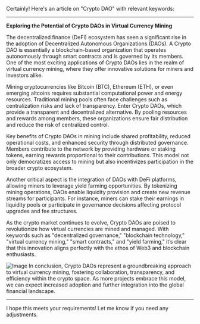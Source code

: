 Certainly! Here's an article on "Crypto DAO" with relevant keywords:

---

**Exploring the Potential of Crypto DAOs in Virtual Currency Mining**

The decentralized finance (DeFi) ecosystem has seen a significant rise in the adoption of Decentralized Autonomous Organizations (DAOs). A Crypto DAO is essentially a blockchain-based organization that operates autonomously through smart contracts and is governed by its members. One of the most exciting applications of Crypto DAOs lies in the realm of virtual currency mining, where they offer innovative solutions for miners and investors alike.

Mining cryptocurrencies like Bitcoin (BTC), Ethereum (ETH), or even emerging altcoins requires substantial computational power and energy resources. Traditional mining pools often face challenges such as centralization risks and lack of transparency. Enter Crypto DAOs, which provide a transparent and decentralized alternative. By pooling resources and rewards among members, these organizations ensure fair distribution and reduce the risk of centralized control.

Key benefits of Crypto DAOs in mining include shared profitability, reduced operational costs, and enhanced security through distributed governance. Members contribute to the network by providing hardware or staking tokens, earning rewards proportional to their contributions. This model not only democratizes access to mining but also incentivizes participation in the broader crypto ecosystem.

Another critical aspect is the integration of DAOs with DeFi platforms, allowing miners to leverage yield farming opportunities. By tokenizing mining operations, DAOs enable liquidity provision and create new revenue streams for participants. For instance, miners can stake their earnings in liquidity pools or participate in governance decisions affecting protocol upgrades and fee structures.

As the crypto market continues to evolve, Crypto DAOs are poised to revolutionize how virtual currencies are mined and managed. With keywords such as "decentralized governance," "blockchain technology," "virtual currency mining," "smart contracts," and "yield farming," it’s clear that this innovation aligns perfectly with the ethos of Web3 and blockchain enthusiasts.


![Image](https://github.com/user-attachments/assets/31692037-0104-4703-abd1-696b6a7dd41b)
In conclusion, Crypto DAOs represent a groundbreaking approach to virtual currency mining, fostering collaboration, transparency, and efficiency within the crypto space. As more projects embrace this model, we can expect increased adoption and further integration into the global financial landscape.

--- 

I hope this meets your requirements! Let me know if you need any adjustments.